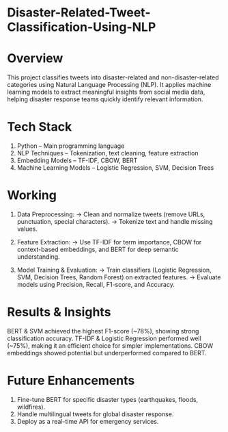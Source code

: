 # Disaster-Related-Tweet-Classification-Using-NLP

# Overview
This project classifies tweets into disaster-related and non-disaster-related categories using Natural Language Processing (NLP). It applies machine learning models to extract meaningful insights from social media data, helping disaster response teams quickly identify relevant information.

# Tech Stack
1. Python – Main programming language
2. NLP Techniques – Tokenization, text cleaning, feature extraction
3. Embedding Models – TF-IDF, CBOW, BERT
4. Machine Learning Models – Logistic Regression, SVM, Decision Trees

# Working
1. Data Preprocessing:
   -> Clean and normalize tweets (remove URLs, punctuation, special characters).
   -> Tokenize text and handle missing values.

2. Feature Extraction:
   -> Use TF-IDF for term importance, CBOW for context-based embeddings, and BERT for deep semantic understanding.

3. Model Training & Evaluation:
   -> Train classifiers (Logistic Regression, SVM, Decision Trees, Random Forest) on extracted features.
   -> Evaluate models using Precision, Recall, F1-score, and Accuracy.

# Results & Insights
BERT & SVM achieved the highest F1-score (~78%), showing strong classification accuracy.
TF-IDF & Logistic Regression performed well (~75%), making it an efficient choice for simpler implementations.
CBOW embeddings showed potential but underperformed compared to BERT.

# Future Enhancements
1. Fine-tune BERT for specific disaster types (earthquakes, floods, wildfires).
2. Handle multilingual tweets for global disaster response.
3. Deploy as a real-time API for emergency services.

